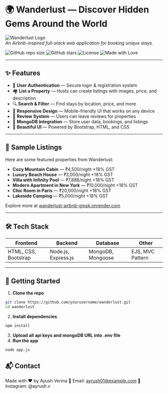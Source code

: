 # 🌍 Wanderlust — Discover Hidden Gems Around the World

![Wanderlust Logo](https://img.icons8.com/emoji/96/globe-showing-europe-africa-emoji.png)  
_An Airbnb-inspired full-stack web application for booking unique stays._

![GitHub repo size](https://img.shields.io/github/repo-size/IamAyrush/Wanderlust-Airbnb)
![GitHub stars](https://img.shields.io/github/stars/IamAyrush/Wanderlust-Airbnb)
![License](https://img.shields.io/github/license/IamAyrush/Wanderlust-Airbnb)
![Made with Love](https://img.shields.io/badge/Made%20with-%E2%9D%A4-red)

---

## ✨ Features

- 🔐 **User Authentication** — Secure login & registration system
- 🏘️ **List a Property** — Hosts can create listings with images, price, and description
- 🔍 **Search & Filter** — Find stays by location, price, and more
- 📱 **Responsive Design** — Mobile-friendly UI that works on any device
- 💬 **Review System** — Users can leave reviews for properties
- 💾 **MongoDB Integration** — Store user data, bookings, and listings
- 🎨 **Beautiful UI** — Powered by Bootstrap, HTML, and CSS

---

## 🏡 Sample Listings

Here are some featured properties from Wanderlust:

- **Cozy Mountain Cabin** — ₹4,500/night +18% GST
- **Luxury Beach House** — ₹3,000/night +18% GST
- **Villa with Infinity Pool** — ₹7,888/night +18% GST
- **Modern Apartment in New York** — ₹10,000/night +18% GST
- **Chic Room in Paris** — ₹20,000/night +18% GST
- **Lakeside Camping** — ₹5,000/night +18% GST

Explore more at [wanderlust-airbnb-gmsk.onrender.com](https://wanderlust-airbnb-gmsk.onrender.com/)

---

## 🛠️ Tech Stack

| Frontend | Backend | Database | Other |
|----------|---------|----------|-------|
| HTML, CSS, Bootstrap | Node.js, Express.js | MongoDB, Mongoose | EJS, MVC Pattern |

---

## 🚀 Getting Started

1. **Clone the repo**
```bash
git clone https://github.com/yourusername/wanderlust.git
cd wanderlust
```
2. **Install dependencies**
```bash
npm install
```
3. **Upload all api keys and mongoDB URL into .env file**
4. **Run the app**
```bash
node app.js
```

## 📬 Contact
Made with ❤️ by Ayush Verma
📧 Email: ayrush01@example.com
📸 Instagram: @ayrush.v
